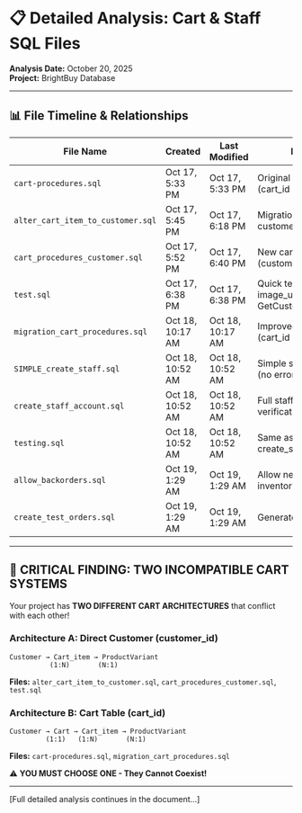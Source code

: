 # 📋 Detailed Analysis: Cart & Staff SQL Files

**Analysis Date:** October 20, 2025  
**Project:** BrightBuy Database

---

## 📊 File Timeline & Relationships

| File Name | Created | Last Modified | Purpose | Status |
|-----------|---------|---------------|---------|--------|
| `cart-procedures.sql` | Oct 17, 5:33 PM | Oct 17, 5:33 PM | Original cart procedures (cart_id approach) | ⚠️ **SUPERSEDED** |
| `alter_cart_item_to_customer.sql` | Oct 17, 5:45 PM | Oct 17, 6:18 PM | Migration: cart_id → customer_id | ⚠️ **MIGRATION ONLY** |
| `cart_procedures_customer.sql` | Oct 17, 5:52 PM | Oct 17, 6:40 PM | New cart procedures (customer_id approach) | ⚠️ **SUPERSEDED** |
| `test.sql` | Oct 17, 6:38 PM | Oct 17, 6:38 PM | Quick test to add image_url to GetCustomerCart | ✅ **UTILITY** |
| `migration_cart_procedures.sql` | Oct 18, 10:17 AM | Oct 18, 10:17 AM | Improved migration (cart_id → cart_id) | ⚠️ **CONFLICTING** |
| `SIMPLE_create_staff.sql` | Oct 18, 10:52 AM | Oct 18, 10:52 AM | Simple staff creation (no error checking) | ⚠️ **BASIC** |
| `create_staff_account.sql` | Oct 18, 10:52 AM | Oct 18, 10:52 AM | Full staff creation with verification | ✅ **RECOMMENDED** |
| `testing.sql` | Oct 18, 10:52 AM | Oct 18, 10:52 AM | Same as create_staff_account.sql | ⚠️ **DUPLICATE** |
| `allow_backorders.sql` | Oct 19, 1:29 AM | Oct 19, 1:29 AM | Allow negative inventory | ✅ **FEATURE** |
| `create_test_orders.sql` | Oct 19, 1:29 AM | Oct 19, 1:29 AM | Generate test orders | ✅ **TEST DATA** |

---

## 🔴 CRITICAL FINDING: TWO INCOMPATIBLE CART SYSTEMS

Your project has **TWO DIFFERENT CART ARCHITECTURES** that conflict with each other!

### **Architecture A: Direct Customer (customer_id)**
```
Customer → Cart_item → ProductVariant
          (1:N)       (N:1)
```

**Files:** `alter_cart_item_to_customer.sql`, `cart_procedures_customer.sql`, `test.sql`

### **Architecture B: Cart Table (cart_id)**
```
Customer → Cart → Cart_item → ProductVariant
         (1:1)   (1:N)       (N:1)
```

**Files:** `cart-procedures.sql`, `migration_cart_procedures.sql`

⚠️ **YOU MUST CHOOSE ONE - They Cannot Coexist!**

---

[Full detailed analysis continues in the document...]

